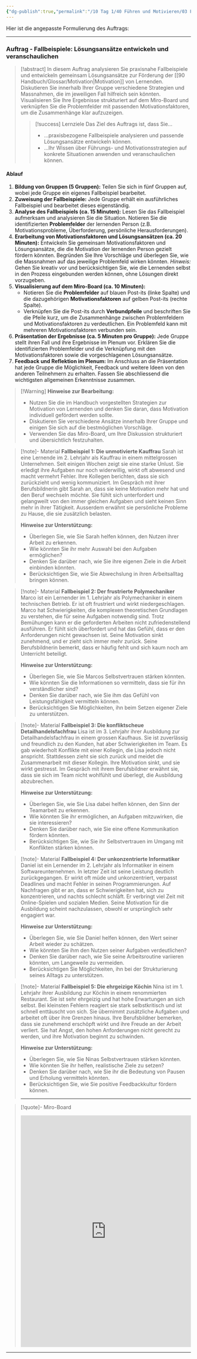 ```yaml
---
{"dg-publish":true,"permalink":"/10 Tag 1/40 Führen und Motivieren/03 Fallbeispiele/"}
---
```


Hier ist die angepasste Formulierung des Auftrags:

---

### Auftrag - Fallbeispiele: Lösungsansätze entwickeln und veranschaulichen

>[!abstract] In diesem Auftrag analysieren Sie praxisnahe Fallbeispiele und entwickeln gemeinsam Lösungsansätze zur Förderung der [[90 Handbuch/Glossar/Motivation\|Motivation]] von Lernenden. Diskutieren Sie innerhalb Ihrer Gruppe verschiedene Strategien und Massnahmen, die im jeweiligen Fall hilfreich sein könnten. Visualisieren Sie Ihre Ergebnisse strukturiert auf dem Miro-Board und verknüpfen Sie die Problemfelder mit passenden Motivationsfaktoren, um die Zusammenhänge klar aufzuzeigen.
>>[!success] Lernziele
>>Das Ziel des Auftrags ist, dass Sie...
>>* ...praxisbezogene Fallbeispiele analysieren und passende Lösungsansätze entwickeln können.
>>* ...Ihr Wissen über Führungs- und Motivationsstrategien auf konkrete Situationen anwenden und veranschaulichen können.

#### Ablauf

1. **Bildung von Gruppen (5 Gruppen):** Teilen Sie sich in fünf Gruppen auf, wobei jede Gruppe ein eigenes Fallbeispiel bearbeitet.
2. **Zuweisung der Fallbeispiele:** Jede Gruppe erhält ein ausführliches Fallbeispiel und bearbeitet dieses eigenständig.
3. **Analyse des Fallbeispiels (ca. 15 Minuten):** Lesen Sie das Fallbeispiel aufmerksam und analysieren Sie die Situation. Notieren Sie die identifizierten **Problemfelder** der lernenden Person (z.B. Motivationsprobleme, Überforderung, persönliche Herausforderungen).
4. **Erarbeitung von Motivationsfaktoren und Lösungsansätzen (ca. 20 Minuten):** Entwickeln Sie gemeinsam Motivationsfaktoren und Lösungsansätze, die die Motivation der lernenden Person gezielt fördern könnten. Begründen Sie Ihre Vorschläge und überlegen Sie, wie die Massnahmen auf das jeweilige Problemfeld wirken könnten.
   *Hinweis:* Gehen Sie kreativ vor und berücksichtigen Sie, wie die Lernenden selbst in den Prozess eingebunden werden können, ohne Lösungen direkt vorzugeben.
5. **Visualisierung auf dem Miro-Board (ca. 10 Minuten):**  
   - Notieren Sie die **Problemfelder** auf blauen Post-its (linke Spalte) und die dazugehörigen **Motivationsfaktoren** auf gelben Post-its (rechte Spalte).
   - Verknüpfen Sie die Post-its durch **Verbundpfeile** und beschriften Sie die Pfeile kurz, um die Zusammenhänge zwischen Problemfeldern und Motivationsfaktoren zu verdeutlichen. Ein Problemfeld kann mit mehreren Motivationsfaktoren verbunden sein.
6. **Präsentation der Ergebnisse (ca. 5 Minuten pro Gruppe):** Jede Gruppe stellt ihren Fall und ihre Ergebnisse im Plenum vor. Erklären Sie die identifizierten Problemfelder und die Verknüpfung mit den Motivationsfaktoren sowie die vorgeschlagenen Lösungsansätze.
7. **Feedback und Reflektion im Plenum:** Im Anschluss an die Präsentation hat jede Gruppe die Möglichkeit, Feedback und weitere Ideen von den anderen Teilnehmern zu erhalten. Fassen Sie abschliessend die wichtigsten allgemeinen Erkenntnisse zusammen.

>[!Warning] **Hinweise zur Bearbeitung:**
>
>- Nutzen Sie die im Handbuch vorgestellten Strategien zur Motivation von Lernenden und denken Sie daran, dass Motivation individuell gefördert werden sollte.
>- Diskutieren Sie verschiedene Ansätze innerhalb Ihrer Gruppe und einigen Sie sich auf die bestmöglichen Vorschläge.
>- Verwenden Sie das Miro-Board, um Ihre Diskussion strukturiert und übersichtlich festzuhalten.

>[!note]- Material **Fallbeispiel 1: Die unmotivierte Kauffrau**
>Sarah ist eine Lernende im 2. Lehrjahr als Kauffrau in einem mittelgrossen Unternehmen. Seit einigen Wochen zeigt sie eine starke Unlust. Sie erledigt ihre Aufgaben nur noch widerwillig, wirkt oft abwesend und macht vermehrt Fehler. Ihre Kollegen berichten, dass sie sich zurückzieht und wenig kommuniziert. Im Gespräch mit ihrer Berufsbildnerin gibt Sarah an, dass sie keine Motivation mehr hat und den Beruf wechseln möchte. Sie fühlt sich unterfordert und gelangweilt von den immer gleichen Aufgaben und sieht keinen Sinn mehr in ihrer Tätigkeit. Ausserdem erwähnt sie persönliche Probleme zu Hause, die sie zusätzlich belasten.
>
>**Hinweise zur Unterstützung:**
>- Überlegen Sie, wie Sie Sarah helfen können, den Nutzen ihrer Arbeit zu erkennen.
>- Wie könnten Sie ihr mehr Auswahl bei den Aufgaben ermöglichen?
>- Denken Sie darüber nach, wie Sie ihre eigenen Ziele in die Arbeit einbinden könnten.
>- Berücksichtigen Sie, wie Sie Abwechslung in ihren Arbeitsalltag bringen können.

>[!note]- Material **Fallbeispiel 2: Der frustrierte Polymechaniker**
>Marco ist ein Lernender im 1. Lehrjahr als Polymechaniker in einem technischen Betrieb. Er ist oft frustriert und wirkt niedergeschlagen. Marco hat Schwierigkeiten, die komplexen theoretischen Grundlagen zu verstehen, die für seine Aufgaben notwendig sind. Trotz Bemühungen kann er die geforderten Arbeiten nicht zufriedenstellend ausführen. Er fühlt sich überfordert und hat das Gefühl, dass er den Anforderungen nicht gewachsen ist. Seine Motivation sinkt zunehmend, und er zieht sich immer mehr zurück. Seine Berufsbildnerin bemerkt, dass er häufig fehlt und sich kaum noch am Unterricht beteiligt.
>
>**Hinweise zur Unterstützung:**
>- Überlegen Sie, wie Sie Marcos Selbstvertrauen stärken könnten.
>- Wie könnten Sie die Informationen so vermitteln, dass sie für ihn verständlicher sind?
>- Denken Sie darüber nach, wie Sie ihm das Gefühl von Leistungsfähigkeit vermitteln können.
>- Berücksichtigen Sie Möglichkeiten, ihn beim Setzen eigener Ziele zu unterstützen.

>[!note]- Material **Fallbeispiel 3: Die konfliktscheue Detailhandelsfachfrau**
>Lisa ist im 3. Lehrjahr ihrer Ausbildung zur Detailhandelsfachfrau in einem grossen Kaufhaus. Sie ist zuverlässig und freundlich zu den Kunden, hat aber Schwierigkeiten im Team. Es gab wiederholt Konflikte mit einer Kollegin, die Lisa jedoch nicht anspricht. Stattdessen zieht sie sich zurück und meidet die Zusammenarbeit mit dieser Kollegin. Ihre Motivation sinkt, und sie wirkt gestresst. Im Gespräch mit ihrem Berufsbildner erwähnt sie, dass sie sich im Team nicht wohlfühlt und überlegt, die Ausbildung abzubrechen.
>
>**Hinweise zur Unterstützung:**
>- Überlegen Sie, wie Sie Lisa dabei helfen können, den Sinn der Teamarbeit zu erkennen.
>- Wie könnten Sie ihr ermöglichen, an Aufgaben mitzuwirken, die sie interessieren?
>- Denken Sie darüber nach, wie Sie eine offene Kommunikation fördern könnten.
>- Berücksichtigen Sie, wie Sie ihr Selbstvertrauen im Umgang mit Konflikten stärken können.

>[!note]- Material **Fallbeispiel 4: Der unkonzentrierte Informatiker**
>Daniel ist ein Lernender im 2. Lehrjahr als Informatiker in einem Softwareunternehmen. In letzter Zeit ist seine Leistung deutlich zurückgegangen. Er wirkt oft müde und unkonzentriert, verpasst Deadlines und macht Fehler in seinen Programmierungen. Auf Nachfragen gibt er an, dass er Schwierigkeiten hat, sich zu konzentrieren, und nachts schlecht schläft. Er verbringt viel Zeit mit Online-Spielen und sozialen Medien. Seine Motivation für die Ausbildung scheint nachzulassen, obwohl er ursprünglich sehr engagiert war.
>
>**Hinweise zur Unterstützung:**
>- Überlegen Sie, wie Sie Daniel helfen können, den Wert seiner Arbeit wieder zu schätzen.
>- Wie könnten Sie ihm den Nutzen seiner Aufgaben verdeutlichen?
>- Denken Sie darüber nach, wie Sie seine Arbeitsroutine variieren könnten, um Langeweile zu vermeiden.
>- Berücksichtigen Sie Möglichkeiten, ihn bei der Strukturierung seines Alltags zu unterstützen.

>[!note]- Material **Fallbeispiel 5: Die ehrgeizige Köchin**
>Nina ist im 1. Lehrjahr ihrer Ausbildung zur Köchin in einem renommierten Restaurant. Sie ist sehr ehrgeizig und hat hohe Erwartungen an sich selbst. Bei kleinsten Fehlern reagiert sie stark selbstkritisch und ist schnell enttäuscht von sich. Sie übernimmt zusätzliche Aufgaben und arbeitet oft über ihre Grenzen hinaus. Ihre Berufsbildner bemerken, dass sie zunehmend erschöpft wirkt und ihre Freude an der Arbeit verliert. Sie hat Angst, den hohen Anforderungen nicht gerecht zu werden, und ihre Motivation beginnt zu schwinden.
>
>**Hinweise zur Unterstützung:**
>- Überlegen Sie, wie Sie Ninas Selbstvertrauen stärken könnten.
>- Wie könnten Sie ihr helfen, realistische Ziele zu setzen?
>- Denken Sie darüber nach, wie Sie ihr die Bedeutung von Pausen und Erholung vermitteln könnten.
>- Berücksichtigen Sie, wie Sie positive Feedbackkultur fördern können.
>---

>[!quote]- Miro-Board
><iframe width="100%" height="632" src="https://miro.com/app/live-embed/o9J_lssps7E=/?moveToViewport=-1540,-1522,1627,1177&embedId=424039572136" frameborder="0" scrolling="no" allow="fullscreen; clipboard-read; clipboard-write" allowfullscreen></iframe>

---

